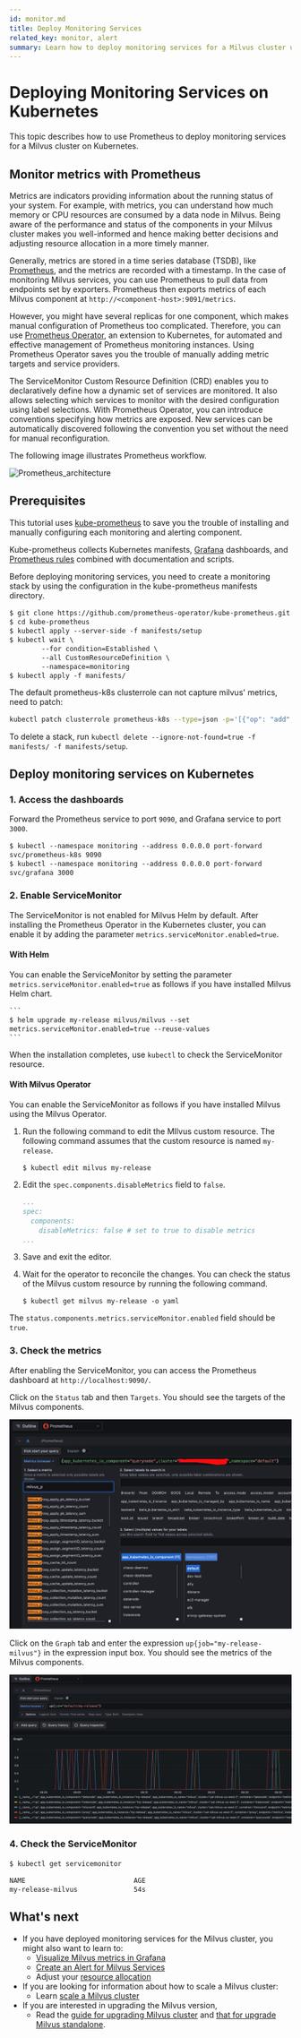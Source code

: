 ```yaml
---
id: monitor.md
title: Deploy Monitoring Services
related_key: monitor, alert
summary: Learn how to deploy monitoring services for a Milvus cluster using Prometheus.
---
```


# Deploying Monitoring Services on Kubernetes

This topic describes how to use Prometheus to deploy monitoring services for a Milvus cluster on Kubernetes.

## Monitor metrics with Prometheus
Metrics are indicators providing information about the running status of your system. For example, with metrics, you can understand how much memory or CPU resources are consumed by a data node in Milvus. Being aware of the performance and status of the components in your Milvus cluster makes you well-informed and hence making better decisions and adjusting resource allocation in a more timely manner.

Generally, metrics are stored in a time series database (TSDB), like [Prometheus](https://prometheus.io/), and the metrics are recorded with a timestamp. In the case of monitoring Milvus services, you can use Prometheus to pull data from endpoints set by exporters. Prometheus then exports metrics of each Milvus component at `http://<component-host>:9091/metrics`. 

However, you might have several replicas for one component, which makes manual configuration of Prometheus too complicated. Therefore, you can use [Prometheus Operator](https://github.com/prometheus-operator/prometheus-operator), an extension to Kubernetes, for automated and effective management of Prometheus monitoring instances. Using Prometheus Operator saves you the trouble of manually adding metric targets and service providers.

The ServiceMonitor Custom Resource Definition (CRD) enables you to declaratively define how a dynamic set of services are monitored. It also allows selecting which services to monitor with the desired configuration using label selections. With Prometheus Operator, you can introduce conventions specifying how metrics are exposed. New services can be automatically discovered following the convention you set without the need for manual reconfiguration.

The following image illustrates Prometheus workflow.

![Prometheus_architecture](../../../../assets/prometheus_architecture.png "The Prometheus architecture.")

## Prerequisites

This tutorial uses [kube-prometheus](https://github.com/prometheus-operator/kube-prometheus) to save you the trouble of installing and manually configuring each monitoring and alerting component.

Kube-prometheus collects Kubernetes manifests, [Grafana](http://grafana.com/) dashboards, and [Prometheus rules](https://prometheus.io/docs/prometheus/latest/configuration/recording_rules/) combined with documentation and scripts.

Before deploying monitoring services, you need to create a monitoring stack by using the configuration in the kube-prometheus manifests directory.

```
$ git clone https://github.com/prometheus-operator/kube-prometheus.git
$ cd kube-prometheus
$ kubectl apply --server-side -f manifests/setup
$ kubectl wait \
        --for condition=Established \
        --all CustomResourceDefinition \
        --namespace=monitoring
$ kubectl apply -f manifests/
```

<div class="alert note">
The default prometheus-k8s clusterrole can not capture milvus' metrics, need to patch:
</div>

```bash
kubectl patch clusterrole prometheus-k8s --type=json -p='[{"op": "add", "path": "/rules/-", "value": {"apiGroups": [""], "resources": ["pods", "services", "endpoints"], "verbs": ["get", "watch", "list"]}}]'
```

To delete a stack, run `kubectl delete --ignore-not-found=true -f manifests/ -f manifests/setup`.

## Deploy monitoring services on Kubernetes

### 1. Access the dashboards

Forward the Prometheus service to port `9090`, and Grafana service to port `3000`.

```
$ kubectl --namespace monitoring --address 0.0.0.0 port-forward svc/prometheus-k8s 9090
$ kubectl --namespace monitoring --address 0.0.0.0 port-forward svc/grafana 3000
```

### 2. Enable ServiceMonitor

The ServiceMonitor is not enabled for Milvus Helm by default. After installing the Prometheus Operator in the Kubernetes cluster, you can enable it by adding the parameter `metrics.serviceMonitor.enabled=true`.

#### With Helm

You can enable the ServiceMonitor by setting the parameter `metrics.serviceMonitor.enabled=true` as follows if you have installed Milvus Helm chart.

    ```
    $ helm upgrade my-release milvus/milvus --set metrics.serviceMonitor.enabled=true --reuse-values
    ```

When the installation completes, use `kubectl` to check the ServiceMonitor resource.

#### With Milvus Operator

You can enable the ServiceMonitor as follows if you have installed Milvus using the Milvus Operator.

1. Run the following command to edit the MIlvus custom resource. The following command assumes that the custom resource is named `my-release`.

    ```
    $ kubectl edit milvus my-release
    ```

2. Edit the `spec.components.disableMetrics` field to `false`.

    ```yaml
    ...
    spec:
      components:
        disableMetrics: false # set to true to disable metrics
    ...
    ```

3. Save and exit the editor.

4. Wait for the operator to reconcile the changes. You can check the status of the Milvus custom resource by running the following command.

    ```
    $ kubectl get milvus my-release -o yaml
    ```

The `status.components.metrics.serviceMonitor.enabled` field should be `true`.

### 3. Check the metrics

After enabling the ServiceMonitor, you can access the Prometheus dashboard at `http://localhost:9090/`.

Click on the `Status` tab and then `Targets`. You should see the targets of the Milvus components.

![Prometheus_targets](../../../../assets/prometheus_targets.png "The Prometheus targets.")

Click on the `Graph` tab and enter the expression `up{job="my-release-milvus"}` in the expression input box. You should see the metrics of the Milvus components.

![Prometheus_graph](../../../../assets/prometheus_graph.png "The Prometheus graph.")

### 4. Check the ServiceMonitor



```
$ kubectl get servicemonitor
```
```
NAME                           AGE
my-release-milvus              54s
```

## What's next

- If you have deployed monitoring services for the Milvus cluster, you might also want to learn to:
  - [Visualize Milvus metrics in Grafana](visualize.md)
  - [Create an Alert for Milvus Services](alert.md)
  - Adjust your [resource allocation](allocate.md)
- If you are looking for information about how to scale a Milvus cluster:
  - Learn [scale a Milvus cluster](scaleout.md)
- If you are interested in upgrading the Milvus version,
  - Read the [guide for upgrading Milvus cluster](upgrade_milvus_cluster-operator.md) and [that for upgrade Milvus standalone](upgrade_milvus_standalone-operator.md).
